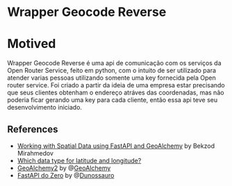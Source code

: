 # Wrapper Geocode Reverse

# Motived
Wrapper Geocode Reverse é uma api de comunicação com os serviços da Open Router Service, feito em python, com o intuito de ser utilizado para atender varias pessoas utilizando somente uma key fornecida pela Open router service. Foi criado a partir da ideia de uma empresa estar precisando que seus clientes obtenham o endereço atráves das coordenadas, mas não poderia ficar gerando uma key para cada cliente, então essa api teve seu desenvolvimento iniciado.  

## References

- [Working with Spatial Data using FastAPI and GeoAlchemy](https://medium.com/@notarious2/working-with-spatial-data-using-fastapi-and-geoalchemy-797d414d2fe7) by Bekzod Mirahmedov
- [Which data type for latitude and longitude?](https://stackoverflow.com/questions/8150721/which-data-type-for-latitude-and-longitude)
- [GeoAlchemy2](https://geoalchemy-2.readthedocs.io/en/latest/search.html?q=geometry) by @[GeoAlchemy](https://github.com/geoalchemy)
- [FastAPI do Zero](https://fastapidozero.dunossauro.com/) by @[Dunossauro](https://github.com/dunossauro)
